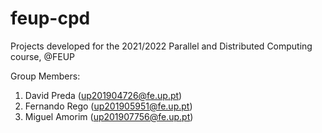 # feup-cpd
Projects developed for the 2021/2022 Parallel and Distributed Computing course, @FEUP

Group Members:
1. David Preda (up201904726@fe.up.pt)
2. Fernando Rego (up201905951@fe.up.pt)
3. Miguel Amorim (up201907756@fe.up.pt)
